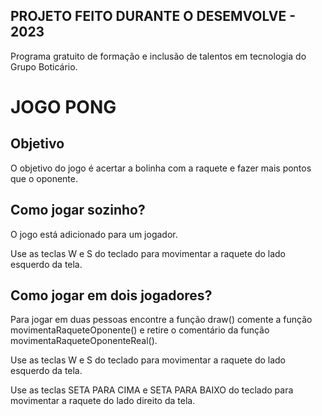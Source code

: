 ## PROJETO FEITO DURANTE O DESEMVOLVE - 2023
Programa gratuito de formação e inclusão de talentos em tecnologia do Grupo Boticário.

# JOGO PONG

## Objetivo

O objetivo do jogo é acertar a bolinha com a raquete e fazer mais pontos que o oponente.

## Como jogar sozinho?

O jogo está adicionado para um jogador.

Use as teclas W e S do teclado para movimentar a raquete do lado esquerdo da tela.

## Como jogar em dois jogadores?

Para jogar em duas pessoas encontre a função draw() comente a função movimentaRaqueteOponente() e retire o comentário da função movimentaRaqueteOponenteReal().

Use as teclas W e S do teclado para movimentar a raquete do lado esquerdo da tela.

Use as teclas SETA PARA CIMA e SETA PARA BAIXO do teclado para movimentar a raquete do lado direito da tela.

